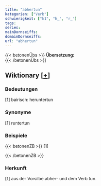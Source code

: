 ```yaml
---
title: "abhertun"
kategorien: ["Verb"]
schwierigkeit: ["k1", "h_", "r_"]
tags:
series:
mainDornseiffs:
domainDornseiffs:
url: "abhertun"
---
```


{{< betonenÜbs >}}
**Übersetzung:**  
{{< /betonenÜbs >}}

## Wiktionary [[+](https://de.wiktionary.org/wiki/abhertun)]

### Bedeutungen
[1] bairisch: heruntertun  

### Synonyme
[1] runtertun  

### Beispiele
{{< betonenZB >}}
[1]  

{{< /betonenZB >}}
### Herkunft
[1] aus der Vorsilbe abher- und dem Verb tun.  


